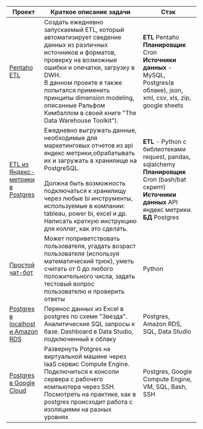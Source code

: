| Проект      | Краткое описание задачи               | Стэк |
| ------------- |------------------| -----|
| [Pentaho ETL ](https://github.com/freemastera/projects/tree/master/pentaho)| Создать ежедневно запускаемый ETL, который автоматизирует сведение данных из различных источников и форматов, проверку на возможные ошибки и опечатки, загрузку в DWH. <br> В данном проекте я также попытался применить принципы dimension modeling, описанные Ральфом Кимбаллом в своей книге "The Data Warehouse Toolkit").  |**ETL** Pentaho<br>**Планировщик** Cron <br>**Источники данных** - MySQL, Postgres(в облаке), json, xml, csv, xls, zip, google sheets|
| [ETL из Яндекс-метрики в Postgres](https://github.com/freemastera/projects/tree/master/python/metrika_to_postgres) | Ежедневно выгружать данные, необходимые для маркетинговых отчетов из api яндекс метрики,обрабатывать их и загружать в хранилище на PostgreSQL.<br><br> Должна быть возможность подключаться к хранилищу через любые bi инструменты, используемые в компании: tableau, power bi, excel и др. Написать краткую инструкцию для коллег, как это сделать. |**ETL** - Python с библиотеками request, pandas, sqlalchemy <br>**Планировщик** Cron (bash/bat скрипт) <br>**Источники данных** API яндекс метрики. <br>**БД** Postgres 
| [Простой чат-бот](https://github.com/freemastera/projects/tree/master/python/simple_chat_bot) | Может поприветствовать пользователя, угадать возраст пользователя (используя математический трюк), уметь считать от 0 до любого положительного числа, задать тестовый вопрос пользователю и проверить ответы |Python
| [Postgres в localhost и Amazon RDS](https://github.com/freemastera/projects/tree/master/dbms/postgres/localhost) | Перенос данных из Excel в postgres по схеме "Звезда". Аналитические SQL запросы к базе. Dashboard в Data Studio, подключенный к облаку |Postgres, Amazon RDS, SQL, Data Studio
| [Postgres в Google Cloud](https://github.com/freemastera/projects/tree/master/dbms/postgres/google_cloud) | Развернуть Potgres на виртуальной машине через IaaS сервис Compute Engine. Подключиться к консоли сервера с рабочего компьютера через SSH. Посмотреть на практике, как в postgres происходит работа с изоляциями на разных уровнях |Postgres, Google Compute Engine, VM, SQL, Bash, SSH
